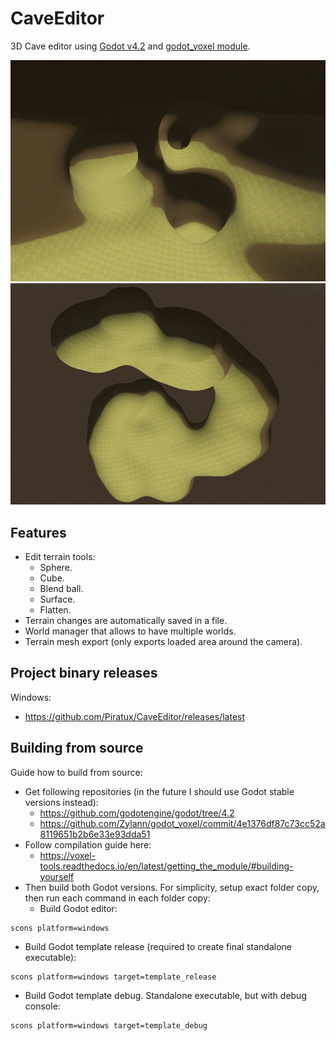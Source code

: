 # CaveEditor
3D Cave editor using [Godot v4.2](https://godotengine.org/) and [godot_voxel module](https://github.com/Zylann/godot_voxel).

![screenshot1](PreviewImages/screenshot1.png)
![screenshot2](PreviewImages/screenshot2.png)

## Features
- Edit terrain tools:
  - Sphere.
  - Cube.
  - Blend ball.
  - Surface.
  - Flatten.
- Terrain changes are automatically saved in a file.
- World manager that allows to have multiple worlds.
- Terrain mesh export (only exports loaded area around the camera).

## Project binary releases
Windows:
- https://github.com/Piratux/CaveEditor/releases/latest <br />

<!-- TODO: update this when official module is used, instead of modified version -->
<!-- ## Running the project from editor
- Download files from this repository.
- Download compiled godot editor with module.
  - On Windows, download editor from here https://github.com/Zylann/godot_voxel/actions/runs/4724932919 named 
`godot.windows.editor.x86_64.exe`.
  - On Linux, download editor from here https://github.com/Zylann/godot_voxel/actions/runs/4724932921 named `godot.linuxbsd.editor.x86_64`.
  - On other platforms or architectures, you will need to compile godot with the module yourself (see https://voxel-tools.readthedocs.io/en/latest/getting_the_module/).
- Run the godot editor.
- When Godot's project manager opens up, import the project (this only needs to be done once).
  - Click `Import`
  - Click `Browse`
  - Locate `CaveEditor/project.godot`
  - Click `Open`
  - Click `Import & Edit`
- When Godot's editor loads up, press F5 or click `Run project` button on the top right to run the project. -->

## Building from source
Guide how to build from source:
- Get following repositories (in the future I should use Godot stable versions instead):
  - https://github.com/godotengine/godot/tree/4.2
  - https://github.com/Zylann/godot_voxel/commit/4e1376df87c73cc52a8119651b2b6e33e93dda51
- Follow compilation guide here:
  - https://voxel-tools.readthedocs.io/en/latest/getting_the_module/#building-yourself
- Then build both Godot versions. For simplicity, setup exact folder copy, then run each command in each folder copy:
  - Build Godot editor:
```
scons platform=windows
```
  - Build Godot template release (required to create final standalone executable):
```
scons platform=windows target=template_release
```
  - Build Godot template debug. Standalone executable, but with debug console:
```
scons platform=windows target=template_debug
```
